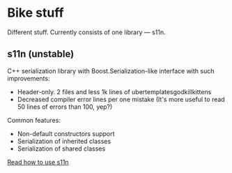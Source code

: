 Bike stuff
====================

Different stuff. Currently consists of one library — s11n.

s11n (unstable)
---------------------
C++ serialization library with Boost.Serialization-like interface with such improvements:
- Header-only. 2 files and less 1k lines of ubertemplatesgodkillkittens
- Decreased compiler error lines per one mistake (It's more useful to read 50 lines of errors than 100, yep?)

Common features:
- Non-default constructors support
- Serialization of inherited classes
- Serialization of shared classes

[Read how to use s11n](docs/using-s11n.md)
